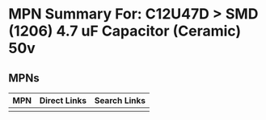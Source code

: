 



# MPN Summary For: C12U47D > SMD (1206) 4.7 uF Capacitor (Ceramic) 50v

## MPNs
  

|MPN|Direct Links|Search Links|
| :--- | :--- | :--- |
||||
